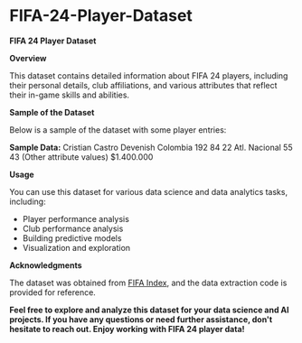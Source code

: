 # FIFA-24-Player-Dataset

**FIFA 24 Player Dataset**

**Overview**

This dataset contains detailed information about FIFA 24 players, including their personal details, club affiliations, and various attributes that reflect their in-game skills and abilities.

**Sample of the Dataset**

Below is a sample of the dataset with some player entries:


**Sample Data:**
Cristian Castro Devenish
Colombia
192
84
22
Atl. Nacional
55
43
(Other attribute values)
$1.400.000


**Usage**

You can use this dataset for various data science and data analytics tasks, including:

* Player performance analysis
* Club performance analysis
* Building predictive models
* Visualization and exploration

**Acknowledgments**

The dataset was obtained from <a href="https://www.fifaindex.com/players/">FIFA Index</a>, and the data extraction code is provided for reference.

**Feel free to explore and analyze this dataset for your data science and AI projects. If you have any questions or need further assistance, don't hesitate to reach out. Enjoy working with FIFA 24 player data!**
